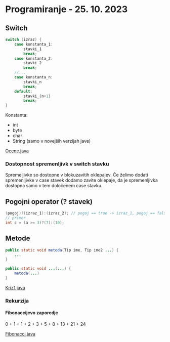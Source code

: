 # Programiranje - 25. 10. 2023

## Switch

```java
switch (izraz) {
    case konstanta_1:
        stavki_1
        break;
    case konstanta_2:
        stavki_2
        break;
    //...
    case konstanta_n:
        stavki_n
        break;
    default:
        stavki_{n+1}
        break;
}
```

Konstanta:

- int
- byte
- char
- String (samo v novejših verzijah jave)

[Ocene.java](primeri/Ocene.java)

### Dostopnost spremenljivk v switch stavku

Spremeljivke so dostopne v blokuzavitih oklepajev.
Če želimo dodati spremenljivke v case stavek dodamo zavite oklepaje,
da je spremenljivka dostopna samo v tem določenem case stavku.

## Pogojni operator (? stavek)

```java
(pogoj)?(izraz_1):(izraz_2); // pogoj == true -> izraz_1, pogoj == false -> izraz_2
// primer
int c = (a >= 3)?(7):(10);
```

## Metode

```java
public static void metoda(Tip ime, Tip ime2 ...) {
    ...
}

public static void ...(...) {
    metoda(...)
}
```

[Kriz1.java](primeri/Kriz1.java)

### Rekurzija

#### Fibonaccijevo zaporedje

0 + 1 + 1 + 2 + 3 + 5 + 8 + 13 + 21 + 24

[Fibonacci.java](primeri/Fibonacci.java)
